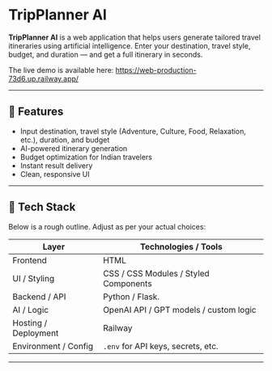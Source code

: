 # TripPlanner AI

**TripPlanner AI** is a web application that helps users generate tailored travel itineraries using artificial intelligence. Enter your destination, travel style, budget, and duration — and get a full itinerary in seconds.

The live demo is available here: https://web-production-73d6.up.railway.app/

---

## 🚀 Features

- Input destination, travel style (Adventure, Culture, Food, Relaxation, etc.), duration, and budget  
- AI-powered itinerary generation  
- Budget optimization for Indian travelers  
- Instant result delivery  
- Clean, responsive UI  

---

## 🧰 Tech Stack

Below is a rough outline. Adjust as per your actual choices:

| Layer | Technologies / Tools |
|-------|------------------------|
| Frontend | HTML 
| UI / Styling |  CSS /  CSS Modules / Styled Components |
| Backend / API |  Python / Flask. |
| AI / Logic | OpenAI API / GPT models / custom logic |
| Hosting / Deployment | Railway  |
| Environment / Config | `.env` for API keys, secrets, etc. |

---



